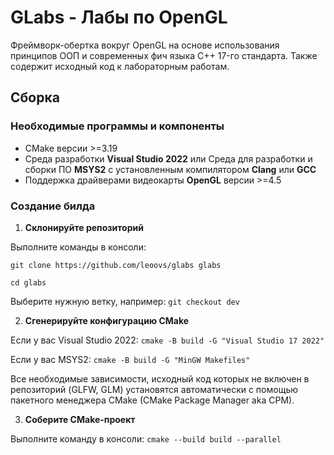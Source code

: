 # GLabs - Лабы по OpenGL
Фреймворк-обертка вокруг OpenGL на основе использования принципов ООП и
современных фич языка C++ 17-го стандарта. Также содержит исходный код к
лабораторным работам.

## Сборка

### Необходимые программы и компоненты
- CMake версии >=3.19
- Среда разработки __Visual Studio 2022__ или Среда для разработки и сборки ПО
__MSYS2__ c установленным компилятором __Clang__ или __GCC__
- Поддержка драйверами видеокарты __OpenGL__ версии >=4.5

### Создание билда
1. __Склонируйте репозиторий__

Выполните команды в консоли:

`git clone https://github.com/leoovs/glabs glabs`

`cd glabs`

Выберите нужную ветку, например:
`git checkout dev`

2. __Сгенерируйте конфигурацию CMake__

Если у вас Visual Studio 2022: `cmake -B build -G "Visual Studio 17 2022"`

Если у вас MSYS2: `cmake -B build -G "MinGW Makefiles"`

Все необходимые зависимости, исходный код которых не включен в репозиторий
(GLFW, GLM) установятся автоматически с помощью пакетного менеджера CMake
(CMake Package Manager aka CPM).

3. __Соберите CMake-проект__

Выполните команду в консоли: `cmake --build build --parallel`

